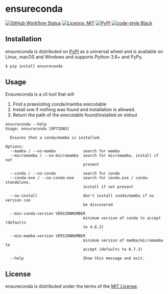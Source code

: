 # ensureconda

[![GitHub Workflow Status](https://img.shields.io/github/workflow/status/conda-incubator/ensureconda/Python%20package)](https://github.com/conda-incubator/ensureconda/actions?query=workflow%3A%22Python+package%22)
[![Licence: MIT](https://img.shields.io/github/license/conda-incubator/ensureconda)](https://github.com/conda-incubator/ensureconda/blob/master/LICENSE-MIT)
[![PyPI](https://img.shields.io/pypi/v/ensureconda)](https://pypi.org/project/ensureconda)
[![code-style Black](https://img.shields.io/badge/code%20style-black-000000.svg)](https://https://github.com/psf/black)

## Installation

ensureconda is distributed on [PyPI](https://pypi.org) as a universal
wheel and is available on Linux, macOS and Windows and supports
Python 3.6+ and PyPy.

```bash
$ pip install ensureconda
```

## Usage

Ensureconda is a cli tool that will

1. Find a preexisting conda/mamba executable
2. Install one if nothing was found and installation is allowed.
3. Return the path of the executable found/installed on stdout

```
ensureconda --help
Usage: ensureconda [OPTIONS]

  Ensures that a conda/mamba is installed.

Options:
  --mamba / --no-mamba            search for mamba
  --micromamba / --no-micromamba  search for micromamba, install if not
                                  present

  --conda / --no-conda            search for conda
  --conda-exe / --no-conda-exe    search for conda.exe / conda-standalone,
                                  install if not present

  --no-install                    don't install conda/mamba if no version can
                                  be discovered

  --min-conda-version VERSIONNUMBER
                                  minimum version of conda to accept (defaults
                                  to 4.8.2)

  --min-mamba-version VERSIONNUMBER
                                  minimum version of mamba/micromamba to
                                  accept (defaults to 0.7.3)

  --help                          Show this message and exit.
```


## License

ensureconda is distributed under the terms of the
[MIT License](https://choosealicense.com/licenses/mit).
